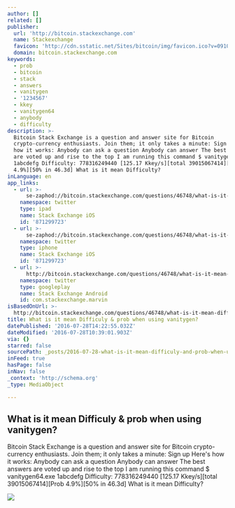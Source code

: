 ```yaml
---
author: []
related: []
publisher:
  url: 'http://bitcoin.stackexchange.com'
  name: Stackexchange
  favicon: 'http://cdn.sstatic.net/Sites/bitcoin/img/favicon.ico?v=0910168c5c65'
  domain: bitcoin.stackexchange.com
keywords:
  - prob
  - bitcoin
  - stack
  - answers
  - vanitygen
  - '1234567'
  - kkey
  - vanitygen64
  - anybody
  - difficulty
description: >-
  Bitcoin Stack Exchange is a question and answer site for Bitcoin
  crypto-currency enthusiasts. Join them; it only takes a minute: Sign up Here's
  how it works: Anybody can ask a question Anybody can answer The best answers
  are voted up and rise to the top I am running this command $ vanitygen64.exe
  1abcdefg Difficulty: 778316249440 [125.17 Kkey/s][total 39015067414][Prob
  4.9%][50% in 46.3d] What is it mean Difficulty?
inLanguage: en
app_links:
  - url: >-
      se-zaphod://bitcoin.stackexchange.com/questions/46748/what-is-it-mean-difficuly-prob-when-using-vanitygen
    namespace: twitter
    type: ipad
    name: Stack Exchange iOS
    id: '871299723'
  - url: >-
      se-zaphod://bitcoin.stackexchange.com/questions/46748/what-is-it-mean-difficuly-prob-when-using-vanitygen
    namespace: twitter
    type: iphone
    name: Stack Exchange iOS
    id: '871299723'
  - url: >-
      http://bitcoin.stackexchange.com/questions/46748/what-is-it-mean-difficuly-prob-when-using-vanitygen
    namespace: twitter
    type: googleplay
    name: Stack Exchange Android
    id: com.stackexchange.marvin
isBasedOnUrl: >-
  http://bitcoin.stackexchange.com/questions/46748/what-is-it-mean-difficuly-prob-when-using-vanitygen
title: What is it mean Difficuly & prob when using vanitygen?
datePublished: '2016-07-28T14:22:55.032Z'
dateModified: '2016-07-28T10:39:01.903Z'
via: {}
starred: false
sourcePath: _posts/2016-07-28-what-is-it-mean-difficuly-and-prob-when-using-vanitygen.md
inFeed: true
hasPage: false
inNav: false
_context: 'http://schema.org'
_type: MediaObject

---
```

<article style=""><h1>What is it mean Difficuly &amp; prob when using vanitygen?</h1><p>Bitcoin Stack Exchange is a question and answer site for Bitcoin crypto-currency enthusiasts. Join them; it only takes a minute: Sign up Here's how it works: Anybody can ask a question Anybody can answer The best answers are voted up and rise to the top I am running this command $ vanitygen64.exe 1abcdefg Difficulty: 778316249440 [125.17 Kkey/s][total 39015067414][Prob 4.9%][50% in 46.3d] What is it mean Difficulty?</p><img src="http://cdn.sstatic.net/Sites/bitcoin/img/apple-touch-icon.png?v=a43e5a337e6b&amp;a" /></article>